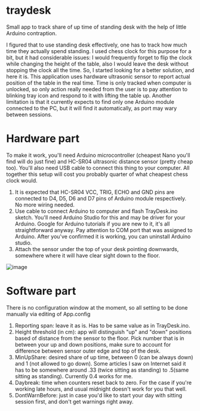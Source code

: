 # traydesk
Small app to track share of up time of standing desk with the help of little Arduino contraption.

I figured that to use standing desk effectively, one has to track how much time they actually spend standing. I used chess clock for this purpose for a bit, but it had considerable issues: I would frequently forget to flip the clock while changing the height of the table, also I would leave the desk without stopping the clock all the time. 
So, I started looking for a better solution, and here it is. This application uses hardware ultrasonic sensor to report actual position of the table in the real time.
Time is only tracked when computer is unlocked, so only action really needed from the user is to pay attention to blinking tray icon and respond to it with lifting the table up.
Another limitation is that it currently expects to find only one Arduino module connected to the PC, but it will find it automatically, as port may wary between sessions.

# Hardware part
To make it work, you'll need Arduino microcontroller (cheapest Nano you'll find will do just fine) and HC-SR04 ultrasonic distance sensor (pretty cheap too). You'll also need USB cable to connect this thing to your computer. All together this setup will cost you probably quarter of what cheapest chess clock would.
1. It is expected that HC-SR04 VCC, TRIG, ECHO and GND pins are connected to D4, D5, D6 and D7 pins of Arduino module respectively. No more wiring needed.
2. Use cable to connect Arduino to computer and flash TrayDesk.ino sketch. You'll need Arduino Studio for this and may be driver for your Arduino. Google for Arduino tutorials if you are new to it, it's all straightforward anyway. Pay attention to COM port that was assigned to Arduino. After you've confirmed it is working, you can uninstall Arduino studio.
3. Attach the sensor under the top of your desk pointing downwards, somewhere where it will have clear sight down to the floor.

![image](https://user-images.githubusercontent.com/572940/139666355-ca6abfb5-3cb5-4555-b089-4a4f5b208dd0.png)

# Software part
There is no configuration window at the moment, so all setting to be done manually via editing of App.config
1. Reporting span: leave it as is. Has to be same value as in TrayDesk.ino. 
2. Height threshold (in cm): app will distinguish "up" and "down" positions based of distance from the sensor to the floor. Pick number that is in between your up and down positions, make sure to account for difference between sensor outer edge and top of the desk.
3. MinUpShare: desired share of up time, between 0 (can be always down) and 1 (not allowed to go down). Some articles I saw on Internet said it has to be somewhere around .33 (twice sitting as standing) to .5(same sitting as standing). Currently 0.4 works for me.
4. Daybreak: time when counters reset back to zero. For the case if you're working late hours, and usual midnight doesn't work for you that well.
5. DontWarnBefore: just in case you'd like to start your day with sitting session first, and don't get warnings right away.
